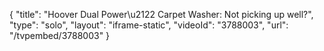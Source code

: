 {
    "title": "Hoover Dual Power\u2122 Carpet Washer: Not picking up well?",
    "type": "solo",
    "layout": "iframe-static",
    "videoId": "3788003",
    "url": "\/tvpembed\/3788003"
}